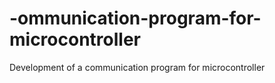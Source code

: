 # -ommunication-program-for-microcontroller
Development of a communication program for microcontroller
